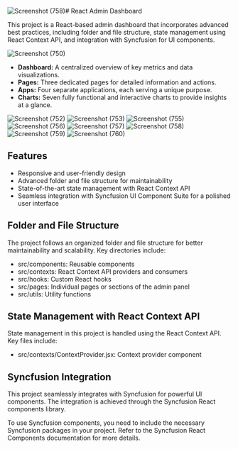 ![Screenshot (758)](https://github.com/bytecode95/react-admin-dashboard/assets/138282190/8f05c94b-1b26-4074-a50f-e4627933b3b6)# React Admin Dashboard

This project is a React-based admin dashboard that incorporates advanced best practices, including folder and file structure, state management using React Context API, and integration with Syncfusion for UI components.

![Screenshot (750)](https://github.com/bytecode95/react-admin-dashboard/assets/138282190/f6b3a45d-652b-49f5-aeb3-6d80adb4c39c)


- **Dashboard:** A centralized overview of key metrics and data visualizations.
- **Pages:** Three dedicated pages for detailed information and actions.
- **Apps:** Four separate applications, each serving a unique purpose.
- **Charts:** Seven fully functional and interactive charts to provide insights at a glance.

![Screenshot (752)](https://github.com/bytecode95/react-admin-dashboard/assets/138282190/106b443e-d5d3-49be-bddb-747c5fd073b7)
![Screenshot (753)](https://github.com/bytecode95/react-admin-dashboard/assets/138282190/7011c1cb-7f7a-459c-928a-9350d139506b)
![Screenshot (755)](https://github.com/bytecode95/react-admin-dashboard/assets/138282190/07cf3fdf-b1f8-4bb1-9fc2-95dc30547f15)
![Screenshot (756)](https://github.com/bytecode95/react-admin-dashboard/assets/138282190/785f71d7-0060-434a-af24-c9b02cdde162)
![Screenshot (757)](https://github.com/bytecode95/react-admin-dashboard/assets/138282190/60b5ca61-6201-42a5-9132-61f439d2c95c)
![Screenshot (758)](https://github.com/bytecode95/react-admin-dashboard/assets/138282190/356f2374-7a97-4b8e-bed8-45b2fbbc5d19)
![Screenshot (759)](https://github.com/bytecode95/react-admin-dashboard/assets/138282190/8eb1a6af-d4d5-45e9-b94a-7e21507309c3)
![Screenshot (760)](https://github.com/bytecode95/react-admin-dashboard/assets/138282190/12266813-4178-42f0-82c7-7099614a51fa)


## Features

- Responsive and user-friendly design
- Advanced folder and file structure for maintainability
- State-of-the-art state management with React Context API
- Seamless integration with Syncfusion UI Component Suite for a polished user interface

## Folder and File Structure
The project follows an organized folder and file structure for better maintainability and scalability. Key directories include:

- src/components: Reusable components
- src/contexts: React Context API providers and consumers
- src/hooks: Custom React hooks
- src/pages: Individual pages or sections of the admin panel
- src/utils: Utility functions

## State Management with React Context API
State management in this project is handled using the React Context API. Key files include:

- src/contexts/ContextProvider.jsx: Context provider component
  
## Syncfusion Integration
This project seamlessly integrates with Syncfusion for powerful UI components. The integration is achieved through the Syncfusion React components library.

To use Syncfusion components, you need to include the necessary Syncfusion packages in your project. Refer to the Syncfusion React Components documentation for more details.

